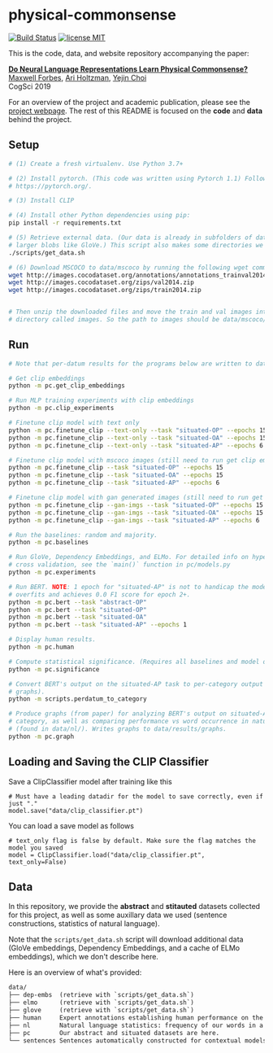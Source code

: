 # physical-commonsense

[![Build Status](https://travis-ci.org/mbforbes/physical-commonsense.svg?branch=master)](https://travis-ci.org/mbforbes/physical-commonsense)
[![license MIT](https://img.shields.io/badge/license-MIT-blue.svg)](https://github.com/mbforbes/physical-commonsense/blob/master/LICENSE.txt)

This is the code, data, and website repository accompanying the paper:

**[Do Neural Language Representations Learn Physical Commonsense?](https://arxiv.org/abs/1908.02899)** <br />
[Maxwell Forbes](http://maxwellforbes.com/), [Ari Holtzman](https://ari-holtzman.github.io/), [Yejin Choi](https://homes.cs.washington.edu/~yejin/) <br />
CogSci 2019

For an overview of the project and academic publication, please see the [project
webpage](https://mbforbes.github.io/physical-commonsense/). The rest of this README is
focused on the **code** and **data** behind the project.

## Setup

```bash
# (1) Create a fresh virtualenv. Use Python 3.7+

# (2) Install pytorch. (This code was written using Pytorch 1.1) Follow directions at
# https://pytorch.org/.

# (3) Install CLIP

# (4) Install other Python dependencies using pip:
pip install -r requirements.txt

# (5) Retrieve external data. (Our data is already in subfolders of data/; this is for
# larger blobs like GloVe.) This script also makes some directories we'll need.
./scripts/get_data.sh

# (6) Download MSCOCO to data/mscoco by running the following wget commands
wget http://images.cocodataset.org/annotations/annotations_trainval2014.zip
wget http://images.cocodataset.org/zips/val2014.zip
wget http://images.cocodataset.org/zips/train2014.zip


# Then unzip the downloaded files and move the train and val images into one 
# directory called images. So the path to images should be data/mscoco/images
```

## Run

```bash
# Note that per-datum results for the programs below are written to data/results/

# Get clip embeddings
python -m pc.get_clip_embeddings

# Run MLP training experiments with clip embeddings
python -m pc.clip_experiments

# Finetune clip model with text only
python -m pc.finetune_clip --text-only --task "situated-OP" --epochs 15
python -m pc.finetune_clip --text-only --task "situated-OA" --epochs 15
python -m pc.finetune_clip --text-only --task "situated-AP" --epochs 6

# Finetune clip model with mscoco images (still need to run get clip embeddings before this)
python -m pc.finetune_clip --task "situated-OP" --epochs 15
python -m pc.finetune_clip --task "situated-OA" --epochs 15
python -m pc.finetune_clip --task "situated-AP" --epochs 6

# Finetune clip model with gan generated images (still need to run get clip embeddings before this)
python -m pc.finetune_clip --gan-imgs --task "situated-OP" --epochs 15
python -m pc.finetune_clip --gan-imgs --task "situated-OA" --epochs 15
python -m pc.finetune_clip --gan-imgs --task "situated-AP" --epochs 6

# Run the baselines: random and majority.
python -m pc.baselines

# Run GloVe, Dependency Embeddings, and ELMo. For detailed info on hyperparameters and
# cross validation, see the `main()` function in pc/models.py
python -m pc.experiments

# Run BERT. NOTE: 1 epoch for "situated-AP" is not to handicap the model; rather, it
# overfits and achieves 0.0 F1 score for epoch 2+.
python -m pc.bert --task "abstract-OP"
python -m pc.bert --task "situated-OP"
python -m pc.bert --task "situated-OA"
python -m pc.bert --task "situated-AP" --epochs 1

# Display human results.
python -m pc.human

# Compute statistical significance. (Requires all baselines and model output.)
python -m pc.significance

# Convert BERT's output on the situated-AP task to per-category output (for making
# graphs).
python -m scripts.perdatum_to_category

# Produce graphs (from paper) for analyzing BERT's output on situated-AP task per-
# category, as well as comparing performance vs word occurrence in natural language
# (found in data/nl/). Writes graphs to data/results/graphs.
python -m pc.graph
```

## Loading and Saving the CLIP Classifier

Save a ClipClassifier model after training like this
```
# Must have a leading datadir for the model to save correctly, even if just "."
model.save("data/clip_classifier.pt")
```

You can load a save model as follows
```
# text_only flag is false by default. Make sure the flag matches the model you saved
model = ClipClassifier.load("data/clip_classifier.pt", text_only=False)
```

## Data

In this repository, we provide the **abstract** and **stitauted** datasets collected for
this project, as well as some auxillary data we used (sentence constructions, statistics
of natural language).

Note that the `scripts/get_data.sh` script will download additional data (GloVe
embeddings, Dependency Embeddings, and a cache of ELMo embeddings), which we don't
describe here.

Here is an overview of what's provided:

```txt
data/
├── dep-embs  (retrieve with `scripts/get_data.sh`)
├── elmo      (retrieve with `scripts/get_data.sh`)
├── glove     (retrieve with `scripts/get_data.sh`)
├── human     Expert annotations establishing human performance on the task.
├── nl        Natural language statistics: frequency of our words in a large corpus.
├── pc        Our abstract and situated datasets are here.
└── sentences Sentences automatically constructed for contextual models (ELMo, BERT).
```
